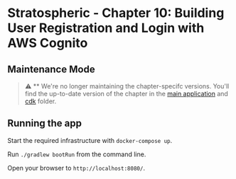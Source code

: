# Stratospheric - Chapter 10: Building User Registration and Login with AWS Cognito

## Maintenance Mode

> :warning: ** We're no longer maintaining the chapter-specifc versions. You'll find the up-to-date version of the chapter in the [main application](../../../application) and [cdk](../../../cdk) folder.

## Running the app

Start the required infrastructure with `docker-compose up`.

Run ```./gradlew bootRun``` from the command line.

Open your browser to `http://localhost:8080/`.


